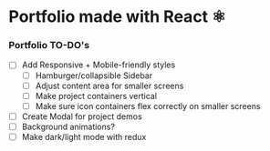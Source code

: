 # Portfolio made with React ⚛


### Portfolio TO-DO's

* [ ] Add Responsive + Mobile-friendly styles 
    * [ ] Hamburger/collapsible Sidebar 
    * [ ] Adjust content area for smaller screens
    * [ ] Make project containers vertical
    * [ ] Make sure icon containers flex correctly on smaller screens
* [ ] Create Modal for project demos
* [ ] Background animations?
* [ ] Make dark/light mode with redux
